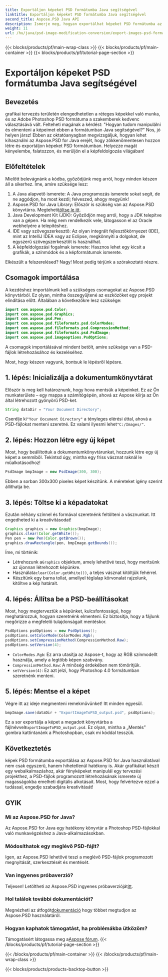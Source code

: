 ```yaml
---
title: Exportáljon képeket PSD formátumba Java segítségével
linktitle: Exportáljon képeket PSD formátumba Java segítségével
second_title: Aspose.PSD Java API
description: Ismerje meg, hogyan exportálhat képeket PSD formátumba az Aspose.PSD for Java segítségével egy egyszerű, lépésről lépésre szóló útmutatóban. Tökéletes fejlesztők és grafikusok számára.
weight: 11
url: /hu/java/psd-image-modification-conversion/export-images-psd-format/
---
```


{{< blocks/products/pf/main-wrap-class >}}
{{< blocks/products/pf/main-container >}}
{{< blocks/products/pf/tutorial-page-section >}}

# Exportáljon képeket PSD formátumba Java segítségével

## Bevezetés

grafikai tervezés területén elengedhetetlen a réteges képekkel való munka, és az Adobe Photoshop PSD formátuma a szakemberek kedvenc választásává vált. Felteheti magának a kérdést: "Hogyan tudom manipulálni és elmenteni a képeimet ebben a formátumban Java segítségével?" Nos, jó helyen jársz! Ebben az oktatóanyagban megvizsgáljuk, hogyan lehet kihasználni az Aspose.PSD for Java erejét, hogy zökkenőmentesen hozzon létre és exportáljon képeket PSD formátumban. Helyezze magát kényelembe, falatozzon, és merüljön el a képfeldolgozás világában!

## Előfeltételek

Mielőtt belevágnánk a kódba, győződjünk meg arról, hogy minden készen áll a sikerhez. Íme, amire szüksége lesz:

1. A Java alapvető ismerete: A Java programozás ismerete sokat segít, de ne aggódjon, ha most kezdi; felveszed, ahogy megyünk!
2.  Aspose.PSD for Java Library: Először is szükség van az Aspose.PSD könyvtárra. Megteheti[töltse le itt](https://releases.aspose.com/psd/java/).
3. Java Development Kit (JDK): Győződjön meg arról, hogy a JDK telepítve van a gépen. Ha még nem rendelkezik vele, látogasson el az Oracle webhelyére a telepítéshez.
4. IDE vagy szövegszerkesztő: Az olyan integrált fejlesztőkörnyezet (IDE), mint az IntelliJ IDEA vagy az Eclipse, megkönnyíti a dolgokat, de egyszerű szövegszerkesztőt is használhat.
5. A képfeldolgozási fogalmak ismerete: Hasznos lehet egy kicsit a grafikák, a színmódok és a képformátumok ismerete.

Elkészült a felszerelésed? Nagy! Most pedig térjünk a szórakoztató részre.

## Csomagok importálása

A kezdéshez importálnunk kell a szükséges csomagokat az Aspose.PSD könyvtárból. Ez olyan, mintha összegyűjtené az eszközöket egy projekt elindítása előtt. Általában a következőkre lesz szüksége:

```java
import com.aspose.psd.Color;
import com.aspose.psd.Graphics;
import com.aspose.psd.Pen;
import com.aspose.psd.fileformats.psd.ColorModes;
import com.aspose.psd.fileformats.psd.CompressionMethod;
import com.aspose.psd.fileformats.psd.PsdImage;
import com.aspose.psd.imageoptions.PsdOptions;
```

A csomagok importálásával mindent betölt, amire szüksége van a PSD-fájlok létrehozásához és kezeléséhez.

Most, hogy készen vagyunk, bontsuk le lépésről lépésre. 

## 1. lépés: Inicializálja a dokumentumkönyvtárat

Először is meg kell határoznunk, hogy hova mentsük a képeinket. Ez az Ön munkaterülete – egy mappa a számítógépén, ahová az Aspose kiírja az Ön által létrehozott gyönyörű PSD-ket.

```java
String dataDir = "Your Document Directory";
```
 Cserélje ki`"Your Document Directory"` a tényleges elérési úttal, ahová a PSD-fájlokat menteni szeretné. Ez valami ilyesmi lehet`"C:/Images/"`. 

## 2. lépés: Hozzon létre egy új képet

Most, hogy beállítottuk a dokumentumkönyvtárunkat, hozzunk létre egy új képet a semmiből. Tekintsd úgy, mintha egy friss vásznat raknál le műalkotásodhoz!

```java
PsdImage bmpImage = new PsdImage(300, 300);
```
Ebben a sorban 300x300 pixeles képet készítünk. A méreteket igény szerint állíthatja be. 

## 3. lépés: Töltse ki a képadatokat

Ezután néhány színnel és formával szeretnénk feltölteni a vásznunkat. Itt engedheted ki a kreativitásodat!

```java
Graphics graphics = new Graphics(bmpImage);
graphics.clear(Color.getWhite());
Pen pen = new Pen(Color.getBrown());
graphics.drawRectangle(pen, bmpImage.getBounds());
```
Íme, mi történik:
-  Létrehozunk a`Graphics` objektum, amely lehetővé teszi, hogy merítsünk az újonnan létrehozott képünkre.
-  Használata`clear(Color.getWhite())`, a teljes vásznat kitöltjük fehérrel.
- Készítünk egy barna tollat, amellyel téglalap körvonalat rajzolunk, kitöltve a kép határait.

## 4. lépés: Állítsa be a PSD-beállításokat

Most, hogy megterveztük a képünket, kulcsfontosságú, hogy meghatározzuk, hogyan szeretnénk elmenteni. Ez biztosítja, hogy a fájlunk megőrizze a megfelelő tulajdonságait mentéskor.

```java
PsdOptions psdOptions = new PsdOptions();
psdOptions.setColorMode(ColorModes.Rgb);
psdOptions.setCompressionMethod(CompressionMethod.Raw);
psdOptions.setVersion(4);
```
- `ColorModes.Rgb`: Ez arra utasítja az Aspose-t, hogy az RGB színmodellt használja, amely a legtöbb képen szabvány.
- `CompressionMethod.Raw`: A minőség érdekében nem tömörítjük.
- `setVersion(4)`: Ez azt jelzi, hogy Photoshop 4.0 formátumban szeretnénk menteni.

## 5. lépés: Mentse el a képet

Végre itt az ideje megmenteni remekművünket! Itt minden egyesül. 

```java
bmpImage.save(dataDir + "ExportImageToPSD_output.psd", psdOptions);
```
 Ez a sor exportálja a képet a megadott könyvtárba a fájlnévvel`ExportImageToPSD_output.psd`. Ez olyan, mintha a „Mentés” gombra kattintanánk a Photoshopban, csak mi kóddal tesszük.

## Következtetés

képek PSD formátumba exportálása az Aspose.PSD for Java használatával nem csak egyszerű, hanem hihetetlenül hatékony is. Akár grafikákat készít egy webalkalmazáshoz, akár fényképeket manipulál egy tervezési projekthez, a PSD-fájlok programozott létrehozásának ismerete új magasságokba emelheti digitális alkotásait. Most, hogy felvértezve ezzel a tudással, engedje szabadjára kreativitását!

## GYIK

### Mi az Aspose.PSD for Java?
Az Aspose.PSD for Java egy hatékony könyvtár a Photoshop PSD-fájlokkal való munkavégzéshez a Java-alkalmazásokban.

### Módosíthatok egy meglévő PSD-fájlt?
Igen, az Aspose.PSD lehetővé teszi a meglévő PSD-fájlok programozott megnyitását, szerkesztését és mentését.

### Van ingyenes próbaverzió?
 Teljesen! Letöltheti az Aspose.PSD ingyenes próbaverzióját[itt](https://releases.aspose.com/).

### Hol találok további dokumentációt?
 Megnézheti az átfogót[dokumentáció](https://reference.aspose.com/psd/java/) hogy többet megtudjon az Aspose.PSD használatáról.

### Hogyan kaphatok támogatást, ha problémákba ütközöm?
 Támogatásért látogassa meg a[Aspose fórum](https://forum.aspose.com/c/psd/34).
{{< /blocks/products/pf/tutorial-page-section >}}

{{< /blocks/products/pf/main-container >}}
{{< /blocks/products/pf/main-wrap-class >}}

{{< blocks/products/products-backtop-button >}}
